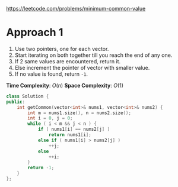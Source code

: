 https://leetcode.com/problems/minimum-common-value

# Approach 1

1. Use two pointers, one for each vector.
2. Start iterating on both together till you reach the end of any one.
3. If 2 same values are encountered, return it.
4. Else increment the pointer of vector with smaller value.
5. If no value is found, return `-1`.

**Time Complexity**: $O(n)$
**Space Complexity**: $O(1)$

```cpp
class Solution {
public:
    int getCommon(vector<int>& nums1, vector<int>& nums2) {
        int m = nums1.size(), n = nums2.size();
        int i = 0, j = 0;
        while ( i < m && j < n ) {
            if ( nums1[i] == nums2[j] )
                return nums1[i];
            else if ( nums1[i] > nums2[j] )
                ++j;
            else
                ++i;
        }
        return -1;
    }
};
```